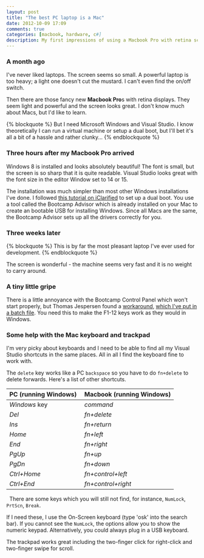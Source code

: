 ```yaml
---
layout: post
title: "The best PC laptop is a Mac"
date: 2012-10-09 17:09
comments: true
categories: [macbook, hardware, c#]
description: My first impressions of using a Macbook Pro with retina screen for Windows development.
---
```

### A month ago ###

I've never liked laptops. The screen seems so small. A powerful laptop is too heavy; a light one doesn't cut the mustard. 
I can't even find the on/off switch.

Then there are those fancy new **Macbook Pro**s with retina displays. They seem light and powerful and the screen looks great. I don't know much about Macs, but I'd like to learn.

{% blockquote %}
But I need Microsoft Windows and Visual Studio. I know theoretically I can run a virtual machine or setup a dual boot, but I'll bet it's all a bit of a hassle and rather clunky...
{% endblockquote %}

### Three hours after my Macbook Pro arrived ###

Windows 8 is installed and looks absolutely beautiful! The font is small, but the screen is so sharp that it is quite readable. Visual Studio looks great with the font size in the editor Window set to 14 or 15.

The installation was much simpler than most other Windows installations I've done. I followed [this tutorial on iClarified](http://www.iclarified.com/entry/index.php?enid=20961) to set up a dual boot. You use a tool called the Bootcamp Advisor which is already installed on your Mac to create an bootable USB for installing Windows. Since all Macs are the same, the Bootcamp Advisor sets up all the drivers correctly for you.

### Three weeks later ###

{% blockquote %}
This is by far the most pleasant laptop I've ever used for development.
{% endblockquote %}

The screen is wonderful - the machine seems very fast and it is no weight to carry around.

### A tiny little gripe ###

There is a little annoyance with the Bootcamp Control Panel which won't start properly, but Thomas Jespersen found a [workaround](http://apple.stackexchange.com/a/59132/30710), [which I've put in a batch file](https://gist.github.com/3859956). You need this to make the F1-12 keys work as they would in Windows.

### Some help with the Mac keyboard and trackpad ###

I'm very picky about keyboards and I need to be able to find all my Visual Studio shortcuts in the same places. All in all I find the keyboard fine to work with.

The `delete` key works like a PC `backspace` so you have to do `fn+delete` to delete forwards. Here's a list of other shortcuts.

PC (running Windows) | &nbsp;Macbook (running Windows) 
--- | --- 
_Windows_ key             | &nbsp;_command_ 
_Del_                     | &nbsp;_fn+delete_  
_Ins_                     | &nbsp;_fn+return_ 
_Home_                    | &nbsp;_fn+left_ 
_End_                     | &nbsp;_fn+right_ 
_PgUp_                    | &nbsp;_fn+up_ 
_PgDn_                    | &nbsp;_fn+down_ 
_Ctrl+Home_               | &nbsp;_fn+control+left_ 
_Ctrl+End_                | &nbsp;_fn+control+right_ 

&nbsp;
There are some keys which you will still not find, for instance, `NumLock`, `PrtScn`, `Break`.

If I need these, I use the On-Screen keyboard (type 'osk' into the search bar). If you cannot see the `NumLock`, the options allow you to show the numeric keypad. Alternatively, you could always plug in a USB keyboard.

The trackpad works great including the two-finger click for right-click and two-finger swipe for scroll.